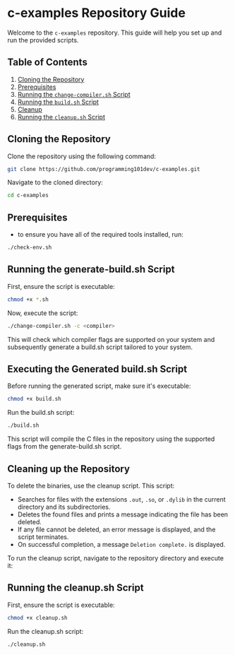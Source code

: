 # c-examples Repository Guide

Welcome to the `c-examples` repository. This guide will help you set up and run the provided scripts.

## **Table of Contents**

1. [Cloning the Repository](#cloning-the-repository)
2. [Prerequisites](#prerequisites)
3. [Running the `change-compiler.sh` Script](#running-the-generate-buildsh-script)
4. [Running the `build.sh` Script](#executing-the-generated-buildsh-script)
5. [Cleanup](#cleaning-up-the-repository)
6. [Running the `cleanup.sh` Script](#running-the-cleanupsh-script)

## **Cloning the Repository**

Clone the repository using the following command:

```bash
git clone https://github.com/programming101dev/c-examples.git
```

Navigate to the cloned directory:

```bash
cd c-examples
```

## **Prerequisites**

- to ensure you have all of the required tools installed, run:
```bash
./check-env.sh
```

## **Running the generate-build.sh Script**

First, ensure the script is executable:

```bash
chmod +x *.sh
```

Now, execute the script:

```bash
./change-compiler.sh -c <compiler>
```

This will check which compiler flags are supported on your system and subsequently generate a build.sh script tailored
to your system.

## **Executing the Generated build.sh Script**

Before running the generated script, make sure it's executable:

```bash
chmod +x build.sh
```

Run the build.sh script:

```bash
./build.sh
```

This script will compile the C files in the repository using the supported flags from the generate-build.sh script.

## **Cleaning up the Repository**

To delete the binaries, use the cleanup script. This script:

- Searches for files with the extensions `.out`, `.so`, or `.dylib` in the current directory and its subdirectories.
- Deletes the found files and prints a message indicating the file has been deleted.
- If any file cannot be deleted, an error message is displayed, and the script terminates.
- On successful completion, a message `Deletion complete.` is displayed.

To run the cleanup script, navigate to the repository directory and execute it:

## **Running the cleanup.sh Script**

First, ensure the script is executable:

```bash
chmod +x cleanup.sh
```

Run the cleanup.sh script:

```bash
./cleanup.sh
```